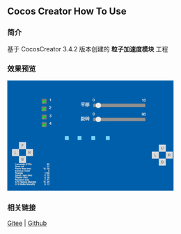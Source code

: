 ## Cocos Creator How To Use

### 简介

基于 CocosCreator 3.4.2 版本创建的 **粒子加速度模块** 工程

### 效果预览
![image](../../gif/202203/2022030537.gif)

### 相关链接
[Gitee](https://gitee.com/mirrors_cocos-creator/test-cases-3d/blob/v3.0/assets/cases/particle) | [Github](https://github.com/cocos-creator/test-cases-3d/blob/v3.0/assets/cases/particle)